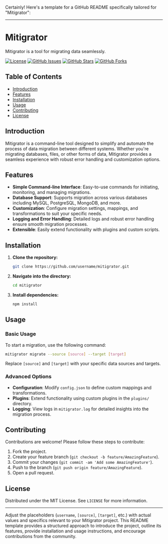 Certainly! Here's a template for a GitHub README specifically tailored for "Mitigrator":

---

# Mitigrator

Mitigrator is a tool for migrating data seamlessly.

[![License](https://img.shields.io/badge/license-MIT-blue.svg)](LICENSE)
[![GitHub Issues](https://img.shields.io/github/issues/username/mitigrator.svg)](https://github.com/username/mitigrator/issues)
[![GitHub Stars](https://img.shields.io/github/stars/username/mitigrator.svg)](https://github.com/username/mitigrator/stargazers)
[![GitHub Forks](https://img.shields.io/github/forks/username/mitigrator.svg)](https://github.com/username/mitigrator/network)

## Table of Contents

- [Introduction](#introduction)
- [Features](#features)
- [Installation](#installation)
- [Usage](#usage)
- [Contributing](#contributing)
- [License](#license)

## Introduction

Mitigrator is a command-line tool designed to simplify and automate the process of data migration between different systems. Whether you're migrating databases, files, or other forms of data, Mitigrator provides a seamless experience with robust error handling and customization options.

## Features

- **Simple Command-line Interface**: Easy-to-use commands for initiating, monitoring, and managing migrations.
- **Database Support**: Supports migration across various databases including MySQL, PostgreSQL, MongoDB, and more.
- **Customization**: Configure migration settings, mappings, and transformations to suit your specific needs.
- **Logging and Error Handling**: Detailed logs and robust error handling ensure smooth migration processes.
- **Extensible**: Easily extend functionality with plugins and custom scripts.

## Installation

1. **Clone the repository:**

   ```bash
   git clone https://github.com/username/mitigrator.git
   ```

2. **Navigate into the directory:**

   ```bash
   cd mitigrator
   ```

3. **Install dependencies:**

   ```bash
   npm install
   ```

## Usage

### Basic Usage

To start a migration, use the following command:

```bash
mitigrator migrate --source [source] --target [target]
```

Replace `[source]` and `[target]` with your specific data sources and targets.

### Advanced Options

- **Configuration**: Modify `config.json` to define custom mappings and transformations.
- **Plugins**: Extend functionality using custom plugins in the `plugins/` directory.
- **Logging**: View logs in `mitigrator.log` for detailed insights into the migration process.

## Contributing

Contributions are welcome! Please follow these steps to contribute:

1. Fork the project.
2. Create your feature branch (`git checkout -b feature/AmazingFeature`).
3. Commit your changes (`git commit -am 'Add some AmazingFeature'`).
4. Push to the branch (`git push origin feature/AmazingFeature`).
5. Open a pull request.

## License

Distributed under the MIT License. See `LICENSE` for more information.

---

Adjust the placeholders (`username`, `[source]`, `[target]`, etc.) with actual values and specifics relevant to your Mitigrator project. This README template provides a structured approach to introduce the project, outline its features, provide installation and usage instructions, and encourage contributions from the community.